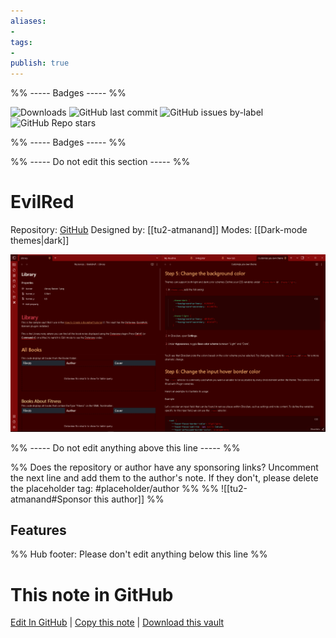 ```yaml
---
aliases:
- 
tags: 
- 
publish: true
---
```


%% ----- Badges ----- %%

![Downloads](https://img.shields.io/badge/downloads-3316-573E7A?style=for-the-badge&logo=)
![GitHub last commit](https://img.shields.io/github/last-commit/tu2-atmanand/EvilRed-ObsidianTheme?color=573E7A&label=last%20update&logo=github&style=for-the-badge)
![GitHub issues by-label](https://img.shields.io/github/issues/tu2-atmanand/EvilRed-ObsidianTheme/help%20wanted?color=573E7A&logo=github&style=for-the-badge) 
![GitHub Repo stars](https://img.shields.io/github/stars/tu2-atmanand/EvilRed-ObsidianTheme?color=573E7A&logo=github&style=for-the-badge)

%% ----- Badges ----- %%

%% ----- Do not edit this section ----- %%

# EvilRed

Repository: [GitHub](https://github.com/tu2-atmanand/EvilRed-ObsidianTheme)
Designed by: [[tu2-atmanand]]
Modes: [[Dark-mode themes|dark]]



![screenshot](https://github.com/tu2-atmanand/EvilRed-ObsidianTheme/raw/HEAD/Thumbnail.png)

%% ----- Do not edit anything above this line ----- %% 

%% Does the repository or author have any sponsoring links? Uncomment the next line and add them to the author's note. If they don't, please delete the placeholder tag: #placeholder/author %%
%% ![[tu2-atmanand#Sponsor this author]] %%


## Features



%% Hub footer: Please don't edit anything below this line %%

# This note in GitHub

<span class="git-footer">[Edit In GitHub](https://github.dev/obsidian-community/obsidian-hub/blob/main/02%20-%20Community%20Expansions/02.05%20All%20Community%20Expansions/Themes/EvilRed.md "git-hub-edit-note") | [Copy this note](https://raw.githubusercontent.com/obsidian-community/obsidian-hub/main/02%20-%20Community%20Expansions/02.05%20All%20Community%20Expansions/Themes/EvilRed.md "git-hub-copy-note") | [Download this vault](https://github.com/obsidian-community/obsidian-hub/archive/refs/heads/main.zip "git-hub-download-vault") </span>
